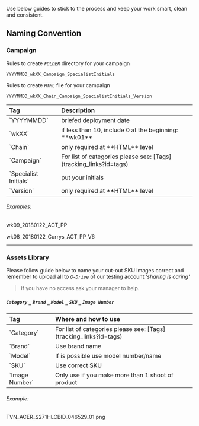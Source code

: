 Use below guides to stick to the process and keep your work smart, clean and consistent.

## Naming Convention

### Campaign

Rules to create *`FOLDER`* directory for your campaign

    YYYYMMDD_wkXX_Campaign_SpecialistInitials

Rules to create *`HTML`* file for your campaign

    YYYYMMDD_wkXX_Chain_Campaign_SpecialistInitials_Version



<table class="tweak">
  <thead>
    <tr>
      <th style="text-align:left">Tag</th>
      <th style="text-align:left">Description</th>
    </tr>
  </thead>
  <tbody>
    <tr>
      <td style="text-align:left">`YYYYMMDD`</td>
      <td style="text-align:left">briefed deployment date</td>
    </tr>
    <tr>
      <td style="text-align:left">`wkXX`</td>
      <td style="text-align:left">if less than 10, include 0 at the beginning: **wk01**</td>
    </tr>
    <tr>
      <td style="text-align:left">`Chain`</td>
      <td style="text-align:left">only required at **HTML** level</td>
    </tr>
    <tr>
      <td style="text-align:left">`Campaign`</td>
      <td style="text-align:left">For list of categories please see: [Tags](tracking_links?id=tags)</td>
    </tr>
    <tr>
      <td style="text-align:left">`Specialist Initials`</td>
      <td style="text-align:left">put your initials</td>
    </tr>
    <tr>
      <td style="text-align:left">`Version`</td>
      <td style="text-align:left">only required at **HTML** level</td>
    </tr>
  </tbody>
</table>


###### Examples:

<i class="far fa-folder"></i> wk09_20180122_ACT_PP

<i class="far fa-file-code"></i> wk08_20180122_Currys_ACT_PP_V6



- - -



### Assets Library

Please follow guide below to name your cut-out SKU images correct and remember to upload all to *`G-Drive`* of our testing account *'sharing is caring'*

> If you have no access ask your manager to help.



##### `Category` `_` `Brand` `_` `Model` `_` `SKU` `_` `Image Number`


<table class="tweak style">
  <thead>
    <tr>
      <th style="text-align:left">Tag</th>
      <th style="text-align:left">Where and how to use</th>
    </tr>
  </thead>
  <tbody>
    <tr>
      <td style="text-align:left">`Category`</td>
      <td style="text-align:left">For list of categories please see: [Tags](tracking_links?id=tags)</td>
    </tr>
    <tr>
      <td style="text-align:left">`Brand`</td>
      <td style="text-align:left">Use brand name</td>
    </tr>
    <tr>
      <td style="text-align:left">`Model`</td>
      <td style="text-align:left">If is possible use model number/name</td>
    </tr>
    <tr>
      <td style="text-align:left">`SKU`</td>
      <td style="text-align:left">Use correct SKU</td>
    </tr>
    <tr>
      <td style="text-align:left">`Image Number`</td>
      <td style="text-align:left">Only use if you make more than 1 shoot of product</td>
    </tr>
  </tbody>
</table>


###### Example:

<i class="far fa-file-image"></i> TVN_ACER_S271HLCBID_046529_01.png
